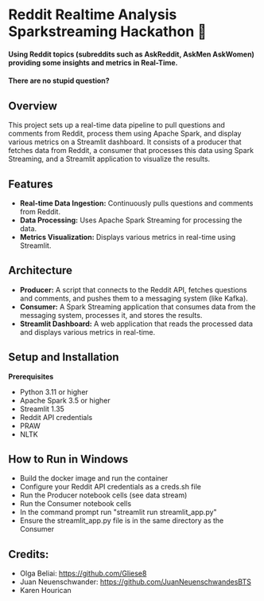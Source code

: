 # Reddit Realtime Analysis Sparkstreaming Hackathon 🤖

#### Using Reddit topics (subreddits such as AskReddit, AskMen AskWomen) providing some insights and metrics in Real-Time.  
#### There are no stupid question?

## Overview

This project sets up a real-time data pipeline to pull questions and comments from Reddit, process them using Apache Spark, and display various metrics on a Streamlit dashboard. It consists of a producer that fetches data from Reddit, a consumer that processes this data using Spark Streaming, and a Streamlit application to visualize the results.

## Features

- **Real-time Data Ingestion:** Continuously pulls questions and comments from Reddit.
- **Data Processing:** Uses Apache Spark Streaming for processing the data.
- **Metrics Visualization:** Displays various metrics in real-time using Streamlit.

## Architecture

- **Producer:** A script that connects to the Reddit API, fetches questions and comments, and pushes them to a messaging system (like Kafka).
- **Consumer:** A Spark Streaming application that consumes data from the messaging system, processes it, and stores the results.
- **Streamlit Dashboard:** A web application that reads the processed data and displays various metrics in real-time.

## Setup and Installation

**Prerequisites**
- Python 3.11 or higher
- Apache Spark 3.5 or higher
- Streamlit 1.35
- Reddit API credentials
- PRAW
- NLTK

## How to Run in Windows
- Build the docker image and run the container
- Configure your Reddit API credentials as a creds.sh file
- Run the Producer notebook cells (see data stream)
- Run the Consumer notebook cells
- In the command prompt run "streamlit run streamlit_app.py"
- Ensure the streamlit_app.py file is in the same directory as the Consumer

## Credits:
 - Olga Beliai: https://github.com/Gliese8
 - Juan Neuenschwander: https://github.com/JuanNeuenschwandesBTS
- Karen Hourican




